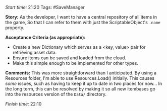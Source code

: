 
*Start time:* 21:20
Tags: #SaveManager 

**Story:** 
As the developer, I want to have a central repository of all items in the game,
So that I can refer to them with just the ScriptableObject's `.name` property.

**Acceptance Criteria (as appropriate):**
- Create a new Dictionary which serves as a <key, value> pair for retrieving asset data.
- Ensure items can be saved and loaded from the cloud.
- Make this simple enough to be implemented for other types.

**Comments:** 
This was more straightforward than I anticipated. By using a Resources folder, I'm able to use Resources.Load() initially. This causes _some_ issues, such as having to keep it up to date in two places for now... In the long term, this can be resolved by making it so all new itembases go into the resources version of the `Data/` directory.

*Finish time:* 22:10